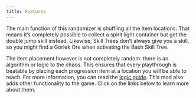 ```yaml
---
title: Features
---
```


The main function of this randomizer is shuffling all the item locations.
That means it’s completely possible to collect a spirit light container but get the double jump skill instead.
Likewise, Skill Trees don’t always give you a skill, so you might find a Gorlek Ore when activating the Bash Skill Tree.

The item placement however is not completely random: there is an algorithm or logic to the chaos.
This ensures that every playthrough is beatable by placing each progression item at a location you will be able to reach.
For more information, you can read the [logic guide](/logic-groups).
This mod also adds other functionality to the game. Click on the links below to learn more about them.

<page-list by-path="/features" />
